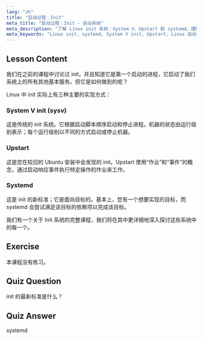```yaml
---
lang: "zh"
title: "启动过程：Init"
meta_title: "启动过程：Init - 启动系统"
meta_description: "了解 Linux init 系统：System V、Upstart 和 systemd。理解它们在启动过程中的作用以及如何管理服务。开始您的 Linux 之旅！"
meta_keywords: "Linux init, systemd, System V init, Upstart, Linux 启动过程，Linux 教程，Linux 初学者，Linux 指南"
---
```


## Lesson Content

我们在之前的课程中讨论过 init，并且知道它是第一个启动的进程，它启动了我们系统上的所有其他基本服务。但它是如何做到的呢？

Linux 中 init 实际上有三种主要的实现方式：

### System V init (sysv)

这是传统的 init 系统。它根据启动脚本顺序启动和停止进程。机器的状态由运行级别表示；每个运行级别以不同的方式启动或停止机器。

### Upstart

这是您在较旧的 Ubuntu 安装中会发现的 init。Upstart 使用“作业”和“事件”的概念，通过启动响应事件执行特定操作的作业来工作。

### Systemd

这是 init 的新标准；它是面向目标的。基本上，您有一个想要实现的目标，而 systemd 会尝试满足该目标的依赖项以完成该目标。

我们有一个关于 Init 系统的完整课程，我们将在其中更详细地深入探讨这些系统中的每一个。

## Exercise

本课程没有练习。

## Quiz Question

init 的最新标准是什么？

## Quiz Answer

systemd
